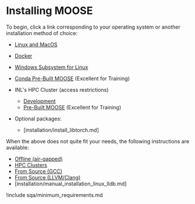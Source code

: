 # Installing MOOSE

To begin, click a link corresponding to your operating system or another installation method of
choice:

- [Linux and MacOS](installation/conda.md)
- [Docker](installation/docker.md)
- [Windows Subsystem for Linux](installation/windows.md)
- [Conda Pre-Built MOOSE](installation/moose_conda_binary.md) (Excellent for Training)
- INL's HPC Cluster (access restrictions)

  - [Development](installation/inl_hpc_install_moose.md)
  - [Pre-Built MOOSE](installation/inl_hpc_prebuilt_moose.md) (Excellent for Training)

- Optional packages:

  - [installation/install_libtorch.md]

When the above does not quite fit your needs, the following instructions are available:

- [Offline (air-gapped)](installation/offline_installation.md)
- [HPC Clusters](installation/hpc_install_moose.md)
- [From Source (GCC)](installation/manual_installation_gcc.md)
- [From Source (LLVM/Clang)](installation/manual_installation_llvm.md)
- [installation/manual_installation_linux_lldb.md]

!include sqa/minimum_requirements.md
